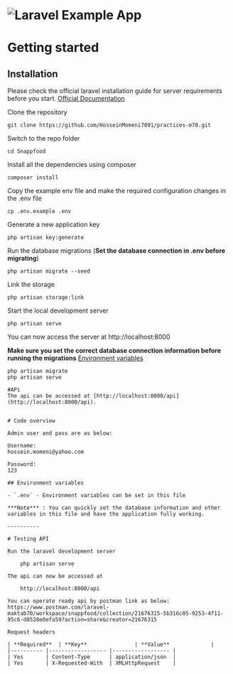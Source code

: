 # ![Laravel Example App](logo.png)

# Getting started

## Installation

Please check the official laravel installation guide for server requirements before you start. [Official Documentation](https://laravel.com/docs/5.4/installation#installation)

Clone the repository

    git clone https://github.com/HosseinMomeni7091/practices-m70.git

Switch to the repo folder

    cd Snappfood

Install all the dependencies using composer

    composer install

Copy the example env file and make the required configuration changes in the .env file

    cp .env.example .env

Generate a new application key

    php artisan key:generate


Run the database migrations (**Set the database connection in .env before migrating**)

    php artisan migrate --seed


Link the storage 

    php artisan storage:link

Start the local development server

    php artisan serve

You can now access the server at http://localhost:8000

**Make sure you set the correct database connection information before running the migrations** [Environment variables](#environment-variables)

    php artisan migrate
    php artisan serve
```
#APi
The api can be accessed at [http://localhost:8000/api](http://localhost:8000/api).


# Code overview

Admin user and pass are as below: 

Username: 
hossein.momeni@yahoo.com

Password:
123

## Environment variables

- `.env` - Environment variables can be set in this file

***Note*** : You can quickly set the database information and other variables in this file and have the application fully working.

----------

# Testing API

Run the laravel development server

    php artisan serve

The api can now be accessed at

    http://localhost:8000/api

You can operate ready api by postman link as below:
https://www.postman.com/laravel-maktab70/workspace/snappfood/collection/21676315-5b316c05-9253-4f11-95c6-d8528e0efa59?action=share&creator=21676315

Request headers

| **Required** 	| **Key**              	| **Value**            	|
|----------	|------------------	|------------------	|
| Yes      	| Content-Type     	| application/json 	|
| Yes      	| X-Requested-With 	| XMLHttpRequest   	|
